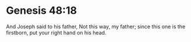 # Genesis 48:18

And Joseph said to his father, Not this way, my father; since this one is the firstborn, put your right hand on his head.
